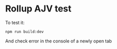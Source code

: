# Rollup AJV test

To test it:
```
npm run build:dev
```
And check error in the console of a newly open tab